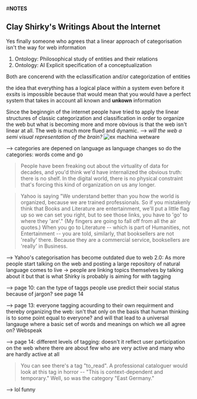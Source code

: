 #**NOTES**

## **Clay Shirky's Writings About the Internet**  

Yes finally someone who agrees that a linear approach of categorisation isn't the way for web information  

 1. Ontology: Philosophical
	study of entities and their relations
 2. Ontology: AI
	Explicit specification of a conceptualization
	
Both are concerend with the eclassification and/or categorization of entities

the idea that everything has a logical place within a system even before it exsits is impossible because
that would mean that you would have a perfect system that takes in account all known and **unkown**	information

Since the beginngin of the internet people have tried to apply the linear structures of classic categorization
and classification in order to organize the web but what is becoming more and more obvious is that the web isn't
linear at all. The web is much more flued and dynamic. --> _will the web a semi visual representation of the brain?_
![ex machina wetware](https://xalwaysdreamx.files.wordpress.com/2015/11/avabrain.jpg)

--> categories are depened on language as language changes so do the categories: words come and go

>People have been freaking out about the virtuality of data for decades, and you'd think we'd have internalized
the obvious truth: there is no shelf. In the digital world, there is no physical constraint that's forcing this kind
of organization on us any longer.

>Yahoo is saying "We understand better than you how the world is organized, because we are trained
professionals. So if you mistakenly think that Books and Literature are entertainment, we'll put a little flag up
so we can set you right, but to see those links, you have to 'go' to where they 'are'." (My fingers are going to
fall off from all the air quotes.) When you go to Literature -- which is part of Humanities, not Entertainment
-- you are told, similarly, that booksellers are not 'really' there. Because they are a commercial service,
booksellers are 'really' in Business.


--> Yahoo's categorisation has become outdated due to web 2.0: As more people start talking on the web and posting
a large repository of natural language comes to live -> people are linking topics themselves by talking about it
 but that is what Shirky is probably is aiming for with tagging
 
 
 --> page 10: can the type of taggs people use predict their social status because of jargon? see page 14
 
 --> page 13: everyone tagging acourding to their own requirment and thereby organizing the web: 
	isn't that only on the basis that human thinking is to some point equal to everyone? and will that
	lead to a universal langauge where a basic set of words and meanings on which we all agree on? Webspeak
	
--> page 14: different levels of tagging: doesn't it reflect user participation on the web where there are about
	few who are very active and many who are hardly active at all
	
>You can see there's a tag "to_read". A professional cataloguer would look at this tag in horror -- "This is
context-dependent and temporary." Well, so was the category "East Germany."

--> lol funny

